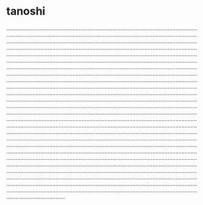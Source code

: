 # tanoshi

..............................................................................................................................................................................................................................................................................................................................................................................................................................................................................................................................................................................................................................................................................................................................................................................................................................................................................................................................................................................................................................................................................................................................................................................................................................................................................................................................................................................................................................................................................................................................................................................................................................................................................................................................................................................................................................................................................................................................................................................................................................................................................................................................................................................................................................................................................................................................................................................................................................................................................................................................................................................................................................................................................................................................................................................................................................................................................................................................................................................................................................................................................................................................................................................................................................................................................................................................................................................................